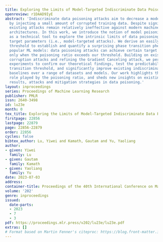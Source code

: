 ```yaml
---
title: Exploring the Limits of Model-Targeted Indiscriminate Data Poisoning Attacks
openreview: r1DAAD9IyE
abstract: 'Indiscriminate data poisoning attacks aim to decrease a model’s test accuracy
  by injecting a small amount of corrupted training data. Despite significant interest,
  existing attacks remain relatively ineffective against modern machine learning (ML)
  architectures. In this work, we introduce the notion of model poisoning reachability
  as a technical tool to explore the intrinsic limits of data poisoning attacks towards
  target parameters (i.e., model-targeted attacks). We derive an easily computable
  threshold to establish and quantify a surprising phase transition phenomenon among
  popular ML models: data poisoning attacks can achieve certain target parameters
  only when the poisoning ratio exceeds our threshold. Building on existing parameter
  corruption attacks and refining the Gradient Canceling attack, we perform extensive
  experiments to confirm our theoretical findings, test the predictability of our
  transition threshold, and significantly improve existing indiscriminate data poisoning
  baselines over a range of datasets and models. Our work highlights the critical
  role played by the poisoning ratio, and sheds new insights on existing empirical
  results, attacks and mitigation strategies in data poisoning.'
layout: inproceedings
series: Proceedings of Machine Learning Research
publisher: PMLR
issn: 2640-3498
id: lu23e
month: 0
tex_title: Exploring the Limits of Model-Targeted Indiscriminate Data Poisoning Attacks
firstpage: 22856
lastpage: 22879
page: 22856-22879
order: 22856
cycles: false
bibtex_author: Lu, Yiwei and Kamath, Gautam and Yu, Yaoliang
author:
- given: Yiwei
  family: Lu
- given: Gautam
  family: Kamath
- given: Yaoliang
  family: Yu
date: 2023-07-03
address: 
container-title: Proceedings of the 40th International Conference on Machine Learning
volume: '202'
genre: inproceedings
issued:
  date-parts:
  - 2023
  - 7
  - 3
pdf: https://proceedings.mlr.press/v202/lu23e/lu23e.pdf
extras: []
# Format based on Martin Fenner's citeproc: https://blog.front-matter.io/posts/citeproc-yaml-for-bibliographies/
---
```

